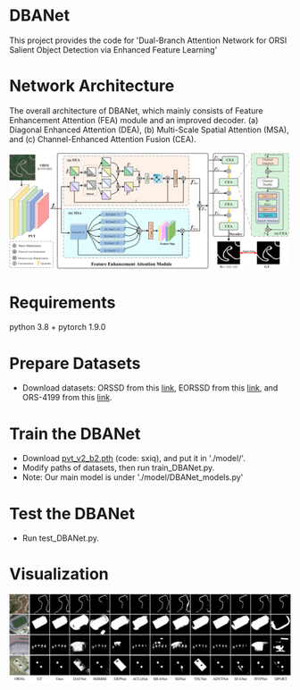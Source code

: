 # DBANet
This project provides the code for 'Dual-Branch Attention Network for ORSI Salient Object Detection via Enhanced Feature Learning'

# Network Architecture
The overall architecture of DBANet, which mainly consists of Feature Enhancement Attention (FEA) module and an improved decoder. (a) Diagonal Enhanced Attention (DEA), (b) Multi-Scale Spatial Attention (MSA), and (c) Channel-Enhanced Attention Fusion (CEA).

<div align="center">
<img width="800" alt="image" src="images/DBANet.png?raw=true">
</div>

# Requirements

python 3.8 + pytorch 1.9.0

# Prepare Datasets

- Download datasets: ORSSD from this [link](https://challenge.isic-archive.com/data/#2017), EORSSD from this [link](https://challenge.isic-archive.com/data/#2018), and ORS-4199 from this [link](https://www.dropbox.com/scl/fi/epzcoqeyr1v9qlv/PH2Dataset.rar?rlkey=6mt2jlvwfkditkyg12xdei6ux&e=1).

# Train the DBANet

- Download [pvt_v2_b2.pth](https://pan.baidu.com/s/1U6Bsyhu0ynXckU6EnJM35w) (code: sxiq), and put it in './model/'. 
- Modify paths of datasets, then run train_DBANet.py.
- Note: Our main model is under './model/DBANet_models.py'

# Test the DBANet
- Run test_DBANet.py.


# Visualization

<div align="center">
<img width="800" alt="image" src="images/Visualization.png?raw=true">
</div>


